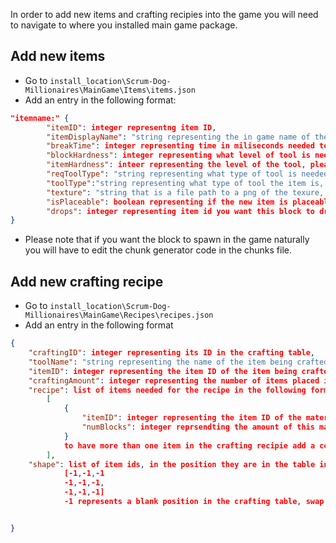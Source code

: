 In order to add new items and crafting recipies into the game you will need to navigate to where you installed main game package.

## Add new items
* Go to ```install_location\Scrum-Dog-Millionaires\MainGame\Items\items.json```
* Add an entry in the following format:

```json
"itemname:" {
        "itemID": integer representng item ID,
        "itemDisplayName": "string representing the in game name of the item",
        "breakTime": integer representing time in miliseconds needed to break the block, please set to 99999 if the you're adding an item,
        "blockHardness": integer representing what level of tool is neede to break the block, please set to 0 if you're adding an item,
        "itemHardness": inteer representing the level of the tool, please set to 0 if you're adding a block.
        "reqToolType": "string representing what type of tool is needed to break the block if youre adding an item set it to "none"",
        "toolType":"string representing what type of tool the item is, if you are adding a item set it to "none"",
        "texture": "string that is a file path to a png of the texure, please note there is a texture file if you want to put the image there",
        "isPlaceable": boolean representing if the new item is placeable: false for items; true for blocks,
        "drops": integer representing item id you want this block to drop when broken: set it to itself if you want it to drop itself; -1 if you dont want to drop anything at all; or any other item id in the game
} 
```
* Please note that if you want the block to spawn in the game naturally you will have to edit the chunk generator code in the chunks file.

## Add new crafting recipe
* Go to ```install_location\Scrum-Dog-Millionaires\MainGame\Recipes\recipes.json ```
* Add an entry in the following format
```json
{
    "craftingID": integer representing its ID in the crafting table,
    "toolName": "string representing the name of the item being crafted",
    "itemID": integer representing the item ID of the item being crafted,
    "craftingAmount": integer representing the number of items placed in the players inventory when crafted (ie 1 plank becomes 4 logs),
    "recipe": list of items needed for the recipe in the following format
        [
            {
                "itemID": integer representing the item ID of the material,
                "numBlocks": integer reprsendting the amount of this material needed in the recipie
            }
            to have more than one item in the crafting recipie add a comma and another item to the list in the same format
        ],
    "shape": list of item ids, in the position they are in the table in the format as follows
            [-1,-1,-1
            -1,-1,-1,
            -1,-1,-1]
            -1 represents a blank position in the crafting table, swap these -1s for the item id of the material that goes in that position


}
```
